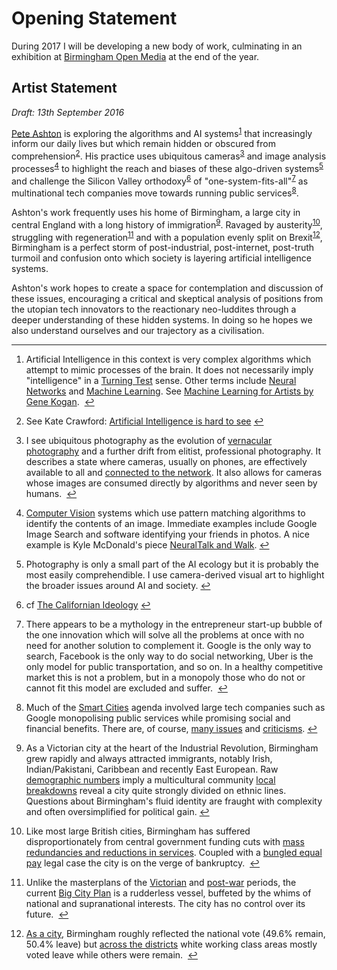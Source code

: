 
<h1 id="toc_0">Opening Statement</h1>

<p>During 2017 I will be developing a new body of work, culminating in an exhibition at <a href="http://bom.org.uk">Birmingham Open Media</a> at the end of the year. </p>

<h2 id="toc_1">Artist Statement</h2>

<p><em>Draft: 13th September 2016</em></p>

<p><a href="http://peteashton.com">Pete Ashton</a> is exploring the algorithms and AI systems<sup id="fnref1"><a href="#fn1" rel="footnote">1</a></sup> that increasingly inform our daily lives but which remain hidden or obscured from comprehension<sup id="fnref2"><a href="#fn2" rel="footnote">2</a></sup>. His practice uses ubiquitous cameras<sup id="fnref3"><a href="#fn3" rel="footnote">3</a></sup> and image analysis processes<sup id="fnref4"><a href="#fn4" rel="footnote">4</a></sup> to highlight the reach and biases of these algo-driven systems<sup id="fnref5"><a href="#fn5" rel="footnote">5</a></sup> and challenge the Silicon Valley orthodoxy<sup id="fnref6"><a href="#fn6" rel="footnote">6</a></sup> of &quot;one-system-fits-all&quot;<sup id="fnref7"><a href="#fn7" rel="footnote">7</a></sup> as multinational tech companies move towards running public services<sup id="fnref8"><a href="#fn8" rel="footnote">8</a></sup>. </p>

<p>Ashton&#39;s work frequently uses his home of Birmingham, a large city in central England with a long history of immigration<sup id="fnref9"><a href="#fn9" rel="footnote">9</a></sup>. Ravaged by austerity<sup id="fnref10"><a href="#fn10" rel="footnote">10</a></sup>, struggling with regeneration<sup id="fnref11"><a href="#fn11" rel="footnote">11</a></sup> and with a population evenly split on Brexit<sup id="fnref12"><a href="#fn12" rel="footnote">12</a></sup>, Birmingham is a perfect storm of post-industrial, post-internet, post-truth turmoil and confusion onto which society is layering artificial intelligence systems.  </p>

<p>Ashton&#39;s work hopes to create a space for contemplation and discussion of these issues, encouraging a critical and skeptical analysis of positions from the utopian tech innovators to the reactionary neo-luddites through a deeper understanding of these hidden systems. In doing so he hopes we also understand ourselves and our trajectory as a civilisation.</p>

<div class="footnotes">
<hr>
<ol>

<li id="fn1">
<p>Artificial Intelligence in this context is very complex algorithms which attempt to mimic processes of the brain. It does not necessarily imply &quot;intelligence&quot; in a <a href="https://en.wikipedia.org/wiki/Turing_test">Turning Test</a> sense. Other terms include <a href="https://en.wikipedia.org/wiki/Artificial_neural_network">Neural Networks</a> and <a href="https://en.wikipedia.org/wiki/Machine_learning">Machine Learning</a>. See <a href="https://medium.com/@genekogan/machine-learning-for-artists-e93d20fdb097#.zets4x170">Machine Learning for Artists by Gene Kogan</a>. &nbsp;<a href="#fnref1" rev="footnote">&#8617;</a></p>
</li>

<li id="fn2">
<p>See Kate Crawford: <a href="https://medium.com/@katecrawford/artificial-intelligence-is-hard-to-see-a71e74f386db">Artificial Intelligence is hard to see</a>&nbsp;<a href="#fnref2" rev="footnote">&#8617;</a></p>
</li>

<li id="fn3">
<p>I see ubiquitous photography as the evolution of <a href="https://en.wikipedia.org/wiki/Vernacular_photography">vernacular photography</a> and a further drift from elitist, professional photography. It describes a state where cameras, usually on phones, are effectively available to all and <a href="http://kottke.org/14/01/goodbye-cameras-hello-networked-lenses">connected to the network</a>. It also allows for cameras whose images are consumed directly by algorithms and never seen by humans. &nbsp;<a href="#fnref3" rev="footnote">&#8617;</a></p>
</li>

<li id="fn4">
<p><a href="https://en.wikipedia.org/wiki/Computer_vision">Computer Vision</a> systems which use pattern matching algorithms to identify the contents of an image. Immediate examples include Google Image Search and software identifying your friends in photos. A nice example is Kyle McDonald&#39;s piece <a href="https://vimeo.com/146492001">NeuralTalk and Walk</a>.&nbsp;<a href="#fnref4" rev="footnote">&#8617;</a></p>
</li>

<li id="fn5">
<p>Photography is only a small part of the AI ecology but it is probably the most easily comprehendible. I use camera-derived visual art to highlight the broader issues around AI and society.&nbsp;<a href="#fnref5" rev="footnote">&#8617;</a></p>
</li>

<li id="fn6">
<p>cf <a href="https://en.wikipedia.org/wiki/The_Californian_Ideology">The Californian Ideology</a>&nbsp;<a href="#fnref6" rev="footnote">&#8617;</a></p>
</li>

<li id="fn7">
<p>There appears to be a mythology in the entrepreneur start-up bubble of the one innovation which will solve all the problems at once with no need for another solution to complement it. Google is the only way to search, Facebook is the only way to do social networking, Uber is the only model for public transportation, and so on. In a healthy competitive market this is not a problem, but in a monopoly those who do not or cannot fit this model are excluded and suffer. &nbsp;<a href="#fnref7" rev="footnote">&#8617;</a></p>
</li>

<li id="fn8">
<p>Much of the <a href="https://en.wikipedia.org/wiki/Smart_city">Smart Cities</a> agenda involved large tech companies such as Google monopolising public services while promising social and financial benefits. There are, of course, <a href="https://en.wikipedia.org/wiki/Surveillance_issues_in_smart_cities">many issues</a> and <a href="https://www.theguardian.com/commentisfree/2016/sep/10/only-public-sector-finds-smart-technology-sexy?CMP=twt_gu">criticisms</a>.&nbsp;<a href="#fnref8" rev="footnote">&#8617;</a></p>
</li>

<li id="fn9">
<p>As a Victorian city at the heart of the Industrial Revolution, Birmingham grew rapidly and always attracted immigrants, notably Irish, Indian/Pakistani, Caribbean and recently East European. Raw <a href="https://en.wikipedia.org/wiki/Demography_of_Birmingham">demographic numbers</a> imply a multicultural community <a href="https://en.wikipedia.org/wiki/Demography_of_Birmingham#Ethnicity">local breakdowns</a> reveal a city quite strongly divided on ethnic lines. Questions about Birmingham&#39;s fluid identity are fraught with complexity and often oversimplified for political gain.&nbsp;<a href="#fnref9" rev="footnote">&#8617;</a></p>
</li>

<li id="fn10">
<p>Like most large British cities, Birmingham has suffered disproportionately from central government funding cuts with <a href="%5B%5Eausterity%5D">mass redundancies and reductions in services</a>. Coupled with a <a href="http://www.bbc.co.uk/news/uk-england-birmingham-20294633">bungled equal pay</a> legal case the city is on the verge of bankruptcy. &nbsp;<a href="#fnref10" rev="footnote">&#8617;</a></p>
</li>

<li id="fn11">
<p>Unlike the masterplans of the <a href="https://en.wikipedia.org/wiki/Joseph_Chamberlain#Mayor_of_Birmingham">Victorian</a> and <a href="https://en.wikipedia.org/wiki/Herbert_Manzoni">post-war</a> periods, the current <a href="https://en.wikipedia.org/wiki/Big_City_Plan">Big City Plan</a> is a rudderless vessel, buffeted by the whims of national and supranational interests. The city has no control over its future. &nbsp;<a href="#fnref11" rev="footnote">&#8617;</a></p>
</li>

<li id="fn12">
<p><a href="https://en.wikipedia.org/wiki/Results_of_the_United_Kingdom_European_Union_membership_referendum,_2016#West_Midlands">As a city</a>, Birmingham roughly reflected the national vote (49.6% remain, 50.4% leave) but <a href="https://www.birmingham.gov.uk/downloads/file/3270/eu_referendum_results_2016_by_constituency_and_ward">across the districts</a> white working class areas mostly voted leave while others were remain. &nbsp;<a href="#fnref12" rev="footnote">&#8617;</a></p>
</li>

</ol>
</div>



